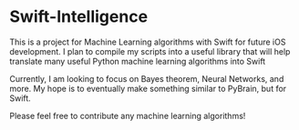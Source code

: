 Swift-Intelligence
==================

This is a project for Machine Learning algorithms with Swift for future iOS development. 
I plan to compile my scripts into a useful library that will help translate many useful Python machine learning algorithms into Swift

Currently, I am looking to focus on Bayes theorem, Neural Networks, and more. My hope is to eventually make something similar to PyBrain, but for Swift.

Please feel free to contribute any machine learning algorithms!
